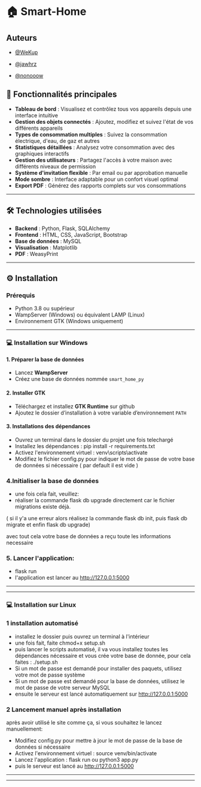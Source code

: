 # 🏠 Smart-Home




## Auteurs

- [@WeKup](https://www.github.com/WeKup)

- [@jawhrz ](https://www.github.com/jawhrz)

- [@nonooow ](https://www.github.com/nonooow)


## 🚀 Fonctionnalités principales

- **Tableau de bord** : Visualisez et contrôlez tous vos appareils depuis une interface intuitive  
- **Gestion des objets connectés** : Ajoutez, modifiez et suivez l'état de vos différents appareils  
- **Types de consommation multiples** : Suivez la consommation électrique, d'eau, de gaz et autres  
- **Statistiques détaillées** : Analysez votre consommation avec des graphiques interactifs  
- **Gestion des utilisateurs** : Partagez l'accès à votre maison avec différents niveaux de permission  
- **Système d'invitation flexible** : Par email ou par approbation manuelle  
- **Mode sombre** : Interface adaptable pour un confort visuel optimal  
- **Export PDF** : Générez des rapports complets sur vos consommations  

---

## 🛠️ Technologies utilisées

- **Backend** : Python, Flask, SQLAlchemy  
- **Frontend** : HTML, CSS, JavaScript, Bootstrap  
- **Base de données** : MySQL  
- **Visualisation** : Matplotlib  
- **PDF** : WeasyPrint  

---

## ⚙️ Installation

### Prérequis

- Python 3.8 ou supérieur  
- WampServer (Windows) ou équivalent LAMP (Linux)  
- Environnement GTK (Windows uniquement)

---

### 💻 Installation sur Windows

#### 1. Préparer la base de données

- Lancez **WampServer**
- Créez une base de données nommée `smart_home_py`

#### 2. Installer GTK

- Téléchargez et installez **GTK Runtime** sur github
- Ajoutez le dossier d’installation à votre variable d’environnement `PATH`

#### 3. Installations des dépendances

- Ouvrez un terminal dans le dossier du projet une fois telechargé
- Installez les dépendances : pip install -r requirements.txt
- Activez l'environnement virtuel : venv\scripts\activate
- Modifiez le fichier config.py pour indiquer le mot de passe de votre base de données si nécessaire ( par default il est vide )


### 4.Initialiser la base de données
- une fois cela fait, veuillez:
- réaliser la commande flask db upgrade directement car le fichier migrations existe déjà.

( si il y'a une erreur alors réalisez la commande flask db init, puis flask db migrate et enfin flask db upgrade)

avec tout cela votre base de données a reçu toute les informations necessaire
### 5. Lancer l'application:
- flask run
- l'application est lancer au http://127.0.0.1:5000

---
---
### 💻 Installation sur Linux

### 1 installation automatisé
- installez le dossier puis ouvrez un terminal à l'intérieur
- une fois fait, faite chmod+x setup.sh
- puis lancer le scripts automatisé, il va vous installez toutes les dépendances nécessaire et vous crée votre base de donnée, pour cela faites : ./setup.sh
- Si un mot de passe est demandé pour installer des paquets, utilisez votre mot de passe système
- Si un mot de passe est demandé pour la base de données, utilisez le mot de passe de votre serveur MySQL
- ensuite le serveur est lancé automatiquement sur http://127.0.0.1:5000

### 2 Lancement manuel après installation
après avoir utilisé le site comme ça, si vous souhaitez le lancez manuellement:
- Modifiez config.py pour mettre à jour le mot de passe de la base de données si nécessaire
- Activez l'environnement virtuel : source venv/bin/activate
- Lancez l'application : flask run ou python3 app.py
- puis le serveur est lancé au http://127.0.0.1:5000

---
---


